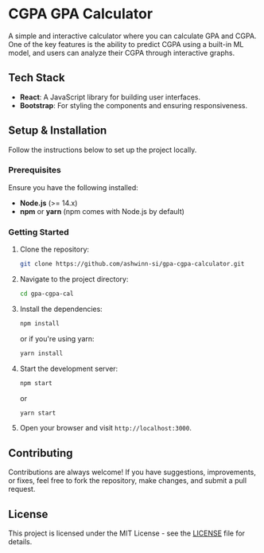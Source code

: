 # CGPA GPA Calculator


A simple and interactive calculator where you can calculate GPA and CGPA. One of the key features is the ability to predict CGPA using a built-in ML model, and users can analyze their CGPA through interactive graphs.


## Tech Stack

- **React**: A JavaScript library for building user interfaces.
- **Bootstrap**: For styling the components and ensuring responsiveness.

## Setup & Installation

Follow the instructions below to set up the project locally.

### Prerequisites

Ensure you have the following installed:

- **Node.js** (>= 14.x)
- **npm** or **yarn** (npm comes with Node.js by default)

### Getting Started

1. Clone the repository:

   ```bash
   git clone https://github.com/ashwinn-si/gpa-cgpa-calculator.git
   ```

2. Navigate to the project directory:

   ```bash
   cd gpa-cgpa-cal
   ```

3. Install the dependencies:

   ```bash
   npm install
   ```

   or if you're using yarn:

   ```bash
   yarn install
   ```

4. Start the development server:

   ```bash
   npm start
   ```

   or

   ```bash
   yarn start
   ```

5. Open your browser and visit `http://localhost:3000`.

## Contributing

Contributions are always welcome! If you have suggestions, improvements, or fixes, feel free to fork the repository, make changes, and submit a pull request.

## License

This project is licensed under the MIT License - see the [LICENSE](LICENSE) file for details.
